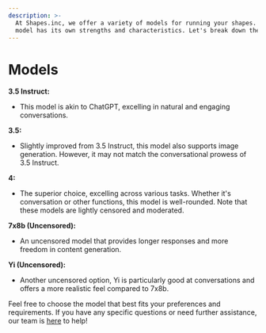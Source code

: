 ```yaml
---
description: >-
  At Shapes.inc, we offer a variety of models for running your shapes. Each
  model has its own strengths and characteristics. Let's break down the options:
---
```


# Models



**3.5 Instruct:**

* This model is akin to ChatGPT, excelling in natural and engaging conversations.

**3.5:**

* Slightly improved from 3.5 Instruct, this model also supports image generation. However, it may not match the conversational prowess of 3.5 Instruct.

**4:**

* The superior choice, excelling across various tasks. Whether it's conversation or other functions, this model is well-rounded. Note that these models are lightly censored and moderated.

**7x8b (Uncensored):**

* An uncensored model that provides longer responses and more freedom in content generation.

**Yi (Uncensored):**

* Another uncensored option, Yi is particularly good at conversations and offers a more realistic feel compared to 7x8b.

Feel free to choose the model that best fits your preferences and requirements. If you have any specific questions or need further assistance, our team is [here](https://discord.gg/shapes) to help!
